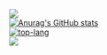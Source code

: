 <img src="https://capsule-render.vercel.app/api?type=waving&color=BDBDC8&height=150&section=header" />
<div align="left">
  <a href="https://github.com/anuraghazra/github-readme-stats">
    <img src="https://github-readme-stats.vercel.app/api?username=morakcook&show_icons=true&theme=transparent" alt="Anurag's GitHub stats" />
  </a>
  <br>
  <a href="https://github.com/anuraghazra/github-readme-stats">
    <img src="https://github-readme-stats.vercel.app/api/top-langs?username=morakcook" alt="top-lang" />
  </a>
</div>
<img src="https://capsule-render.vercel.app/api?type=waving&color=BDBDC8&height=150&section=footer" />
